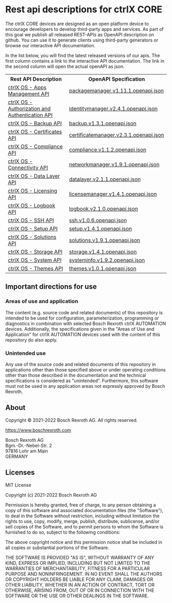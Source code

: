 # Rest api descriptions for ctrlX CORE

The ctrlX CORE devices are designed as an open platform device to encourage developers to develop third-party apps and services.
As part of this goal we publish all released REST-APIs as OpenAPI description on github. You can use it to generate clients using
third-party generators or browse our interactive API documentation.

In the list below, you will find the latest released versions of our apis. The first column contains a link to the interactive API documentation.
The link in the second column will open the actual openAPI as json.

<table>
  <tbody>
    <tr>
      <th>Rest API Description</th>
      <th>OpenAPI Specification</th>
    </tr><tr>
      <td><a href="../../app/?urls.primaryName=ctrlX%20OS%20-%20Apps%20Management%20API%20v1.11.1">ctrlX OS - Apps Management API</a></td>
      <td><a href="../../ctrlx-automation/ctrlx-core/rexroth-deviceadmin/packagemanager/packagemanager.v1.11.1.openapi.json">packagemanager.v1.11.1.openapi.json</a></td>
    </tr><tr>
      <td><a href="../../app/?urls.primaryName=ctrlX%20OS%20-%20Authorization%20and%20Authentication%20API%20v2.4.1">ctrlX OS - Authorization and Authentication API</a></td>
      <td><a href="../../ctrlx-automation/ctrlx-core/rexroth-deviceadmin/identitymanager/identitymanager.v2.4.1.openapi.json">identitymanager.v2.4.1.openapi.json</a></td>
    </tr><tr>
      <td><a href="../../app/?urls.primaryName=ctrlX%20OS%20-%20Backup%20API%20v1.3.1">ctrlX OS - Backup API</a></td>
      <td><a href="../../ctrlx-automation/ctrlx-core/rexroth-deviceadmin/backup/backup.v1.3.1.openapi.json">backup.v1.3.1.openapi.json</a></td>
    </tr><tr>
      <td><a href="../../app/?urls.primaryName=ctrlX%20OS%20-%20Certificates%20API%20v2.3.1">ctrlX OS - Certificates API</a></td>
      <td><a href="../../ctrlx-automation/ctrlx-core/rexroth-deviceadmin/certificatemanager/certificatemanager.v2.3.1.openapi.json">certificatemanager.v2.3.1.openapi.json</a></td>
    </tr><tr>
      <td><a href="../../app/?urls.primaryName=ctrlX%20OS%20-%20Compliance%20API%20v1.1.2">ctrlX OS - Compliance API</a></td>
      <td><a href="../../ctrlx-automation/ctrlx-core/rexroth-deviceadmin/compliance/compliance.v1.1.2.openapi.json">compliance.v1.1.2.openapi.json</a></td>
    </tr><tr>
      <td><a href="../../app/?urls.primaryName=ctrlX%20OS%20-%20Connectivity%20API%20v1.9.1">ctrlX OS - Connectivity API</a></td>
      <td><a href="../../ctrlx-automation/ctrlx-core/rexroth-deviceadmin/networkmanager/networkmanager.v1.9.1.openapi.json">networkmanager.v1.9.1.openapi.json</a></td>
    </tr><tr>
      <td><a href="../../app/?urls.primaryName=ctrlX%20OS%20-%20Data%20Layer%20API%20v2.1.1">ctrlX OS - Data Layer API</a></td>
      <td><a href="../../ctrlx-automation/ctrlx-core/rexroth-automationcore/datalayer/datalayer.v2.1.1.openapi.json">datalayer.v2.1.1.openapi.json</a></td>
    </tr><tr>
      <td><a href="../../app/?urls.primaryName=ctrlX%20OS%20-%20Licensing%20API%20v1.4.1">ctrlX OS - Licensing API</a></td>
      <td><a href="../../ctrlx-automation/ctrlx-core/rexroth-deviceadmin/licensemanager/licensemanager.v1.4.1.openapi.json">licensemanager.v1.4.1.openapi.json</a></td>
    </tr><tr>
      <td><a href="../../app/?urls.primaryName=ctrlX%20OS%20-%20Logbook%20API%20v2.1.0">ctrlX OS - Logbook API</a></td>
      <td><a href="../../ctrlx-automation/ctrlx-core/rexroth-deviceadmin/logbook/logbook.v2.1.0.openapi.json">logbook.v2.1.0.openapi.json</a></td>
    </tr><tr>
      <td><a href="../../app/?urls.primaryName=ctrlX%20OS%20-%20SSH%20API%20v1.0.6">ctrlX OS - SSH API</a></td>
      <td><a href="../../ctrlx-automation/ctrlx-core/rexroth-deviceadmin/ssh/ssh.v1.0.6.openapi.json">ssh.v1.0.6.openapi.json</a></td>
    </tr><tr>
      <td><a href="../../app/?urls.primaryName=ctrlX%20OS%20-%20Setup%20API%20v1.4.1">ctrlX OS - Setup API</a></td>
      <td><a href="../../ctrlx-automation/ctrlx-core/rexroth-setup/setup/setup.v1.4.1.openapi.json">setup.v1.4.1.openapi.json</a></td>
    </tr><tr>
      <td><a href="../../app/?urls.primaryName=ctrlX%20OS%20-%20Solutions%20API%20v1.9.1">ctrlX OS - Solutions API</a></td>
      <td><a href="../../ctrlx-automation/ctrlx-core/rexroth-solutions/solutions/solutions.v1.9.1.openapi.json">solutions.v1.9.1.openapi.json</a></td>
    </tr><tr>
      <td><a href="../../app/?urls.primaryName=ctrlX%20OS%20-%20Storage%20API%20v1.4.1">ctrlX OS - Storage API</a></td>
      <td><a href="../../ctrlx-automation/ctrlx-core/rexroth-deviceadmin/storage/storage.v1.4.1.openapi.json">storage.v1.4.1.openapi.json</a></td>
    </tr><tr>
      <td><a href="../../app/?urls.primaryName=ctrlX%20OS%20-%20System%20API%20v1.9.2">ctrlX OS - System API</a></td>
      <td><a href="../../ctrlx-automation/ctrlx-core/rexroth-deviceadmin/systeminfo/systeminfo.v1.9.2.openapi.json">systeminfo.v1.9.2.openapi.json</a></td>
    </tr><tr>
      <td><a href="../../app/?urls.primaryName=ctrlX%20OS%20-%20Themes%20API%20v1.0.1">ctrlX OS - Themes API</a></td>
      <td><a href="../../ctrlx-automation/ctrlx-core/rexroth-deviceadmin/themes/themes.v1.0.1.openapi.json">themes.v1.0.1.openapi.json</a></td>
    </tr>
  </tbody>
</table>

## Important directions for use

### Areas of use and application

The content (e.g. source code and related documents) of this repository is intended to be used for configuration, parameterization, programming or diagnostics in combination with selected Bosch Rexroth ctrlX AUTOMATION devices.
Additionally, the specifications given in the "Areas of Use and Application" for ctrlX AUTOMATION devices used with the content of this repository do also apply.

### Unintended use

Any use of the source code and related documents of this repository in applications other than those specified above or under operating conditions other than those described in the documentation and the technical specifications is considered as "unintended". Furthermore, this software must not be used in any application areas not expressly approved by Bosch Rexroth.

## About

Copyright © 2021-2022 Bosch Rexroth AG. All rights reserved.

<https://www.boschrexroth.com>

Bosch Rexroth AG  
Bgm.-Dr.-Nebel-Str. 2  
97816 Lohr am Main  
GERMANY  

## Licenses

MIT License

Copyright (c) 2021-2022 Bosch Rexroth AG

Permission is hereby granted, free of charge, to any person obtaining a copy
of this software and associated documentation files (the "Software"), to deal
in the Software without restriction, including without limitation the rights
to use, copy, modify, merge, publish, distribute, sublicense, and/or sell
copies of the Software, and to permit persons to whom the Software is
furnished to do so, subject to the following conditions:

The above copyright notice and this permission notice shall be included in all
copies or substantial portions of the Software.

THE SOFTWARE IS PROVIDED "AS IS", WITHOUT WARRANTY OF ANY KIND, EXPRESS OR
IMPLIED, INCLUDING BUT NOT LIMITED TO THE WARRANTIES OF MERCHANTABILITY,
FITNESS FOR A PARTICULAR PURPOSE AND NONINFRINGEMENT. IN NO EVENT SHALL THE
AUTHORS OR COPYRIGHT HOLDERS BE LIABLE FOR ANY CLAIM, DAMAGES OR OTHER
LIABILITY, WHETHER IN AN ACTION OF CONTRACT, TORT OR OTHERWISE, ARISING FROM,
OUT OF OR IN CONNECTION WITH THE SOFTWARE OR THE USE OR OTHER DEALINGS IN THE
SOFTWARE.